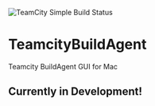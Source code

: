 ![TeamCity Simple Build Status](https://img.shields.io/teamcity/build/s/TeamcityBuildAgent_Build?label=Build&server=http%3A%2F%2Fjonashaude.de%3A8082)

# TeamcityBuildAgent
Teamcity BuildAgent GUI for Mac

## Currently in Development!
